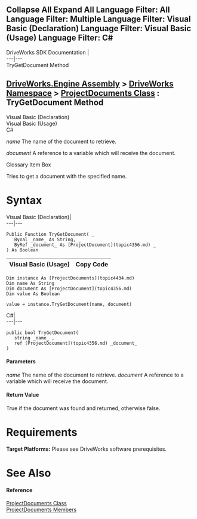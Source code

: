        

 Collapse All Expand All  Language Filter: All  Language Filter: Multiple  Language Filter: Visual Basic (Declaration) Language Filter: Visual Basic (Usage) Language Filter: C#  
---  
DriveWorks SDK Documentation  |   
---|---  
TryGetDocument Method   
  
[DriveWorks.Engine Assembly](topic2156.md) > [DriveWorks Namespace](topic2159.md) > [ProjectDocuments Class](topic4434.md) : TryGetDocument Method  
---  
  
Visual Basic (Declaration)    
Visual Basic (Usage)    
C# 

_name_
    The name of the document to retrieve.

_document_
    A reference to a variable which will receive the document.

Glossary Item Box

Tries to get a document with the specified name. 

# Syntax

Visual Basic (Declaration)|   
---|---  
      
    
    Public Function TryGetDocument( _
       ByVal _name_ As String, _
       ByRef _document_ As [ProjectDocument](topic4356.md) _
    ) As Boolean  
  
Visual Basic (Usage)| Copy Code  
---|---  
      
    
    Dim instance As [ProjectDocuments](topic4434.md)
    Dim name As String
    Dim document As [ProjectDocument](topic4356.md)
    Dim value As Boolean
     
    value = instance.TryGetDocument(name, document)  
  
C#|   
---|---  
      
    
    public bool TryGetDocument( 
       string _name_ ,
       ref [ProjectDocument](topic4356.md) _document_
    )  
  
#### Parameters

 _name_
    The name of the document to retrieve.
_document_
    A reference to a variable which will receive the document.

#### Return Value

True if the document was found and returned, otherwise false.

# Requirements

**Target Platforms:** Please see DriveWorks software prerequisites.

# See Also

#### Reference

[ProjectDocuments Class](topic4434.md)   
[ProjectDocuments Members](topic4435.md)


